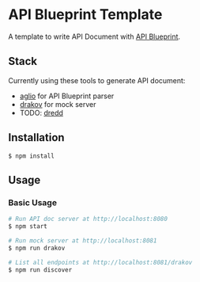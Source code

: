 API Blueprint Template
======================

A template to write API Document with [API Blueprint](https://apiblueprint.org/generated).

## Stack

Currently using these tools to generate API document:

- [aglio](https://github.com/danielgtaylor/aglio) for API Blueprint parser
- [drakov](https://github.com/Aconex/drakov) for mock server
- TODO: [dredd](https://github.com/apiaryio/dredd)

## Installation

```
$ npm install
```

## Usage

### Basic Usage

```zsh
# Run API doc server at http://localhost:8080
$ npm start

# Run mock server at http://localhost:8081
$ npm run drakov

# List all endpoints at http://localhost:8081/drakov
$ npm run discover
```
